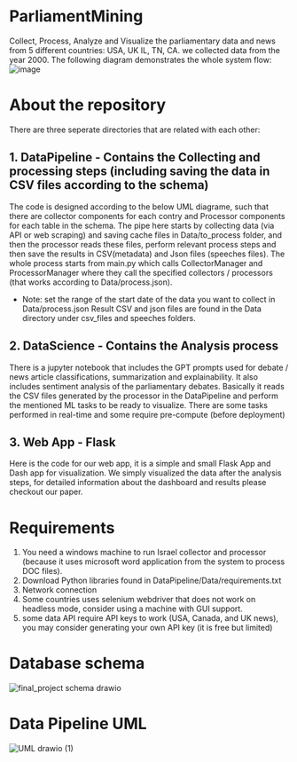 # ParliamentMining
Collect, Process, Analyze and Visualize the parliamentary data and news from 5 different countries: USA, UK IL, TN, CA. we collected data from the year 2000. 
The following diagram demonstrates the whole system flow:
![image](https://github.com/user-attachments/assets/37091150-5141-49a5-afbc-f9ee5480730c)

# About the repository
There are three seperate directories that are related with each other:
## 1. DataPipeline - Contains the Collecting and processing steps (including saving the data in CSV files according to the schema)
The code is designed according to the below UML diagrame, such that there are collector components for each contry and  Processor components for each table in the schema. The pipe here starts by collecting data (via API or web scraping) and saving cache files in Data/to_process folder, and then the processor reads these files, perform relevant process steps and then save the results in CSV(metadata) and Json files (speeches files).
The whole process starts from main.py which calls CollectorManager and ProcessorManager where they call the specified collectors / processors (that works according to Data/process.json).
* Note: set the range of the start date of the data you want to collect in Data/process.json
Result CSV and json files are found in the Data directory under csv_files and speeches folders.
## 2. DataScience - Contains the Analysis process
There is a jupyter notebook that includes the GPT prompts used for debate / news article classifications, summarization and explainability. It also includes sentiment analysis of the parliamentary debates. Basically it reads the CSV files generated by the processor in the DataPipeline and perform the mentioned ML tasks to be ready to visualize. There are some tasks performed in real-time and some require pre-compute (before deployment)
## 3. Web App - Flask
Here is the code for our web app, it is a simple and small Flask App and Dash app for visualization. We simply visualized the data after the analysis steps, for detailed information about the dashboard and results please checkout our paper. 

# Requirements
1. You need a windows machine to run Israel collector and processor (because it uses microsoft word application from the system to process DOC files).
2. Download Python libraries found in DataPipeline/Data/requirements.txt
3. Network connection
4. Some countries uses selenium webdriver that does not work on headless mode, consider using a machine with GUI support.
5. some data API require API keys to work (USA, Canada, and UK news), you may consider generating your own API key (it is free but limited) 


# Database schema
![final_project schema drawio](https://github.com/AyalSwaid/ParliamentMining/assets/57876635/71ada833-2f73-4a4c-b0bc-00e4f8324413)

# Data Pipeline UML
![UML drawio (1)](https://github.com/AyalSwaid/ParliamentMining/assets/57876635/a6b818af-938e-4204-9101-e4d01fca36a9)
